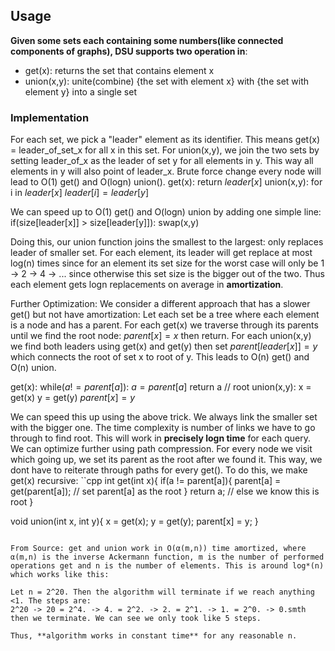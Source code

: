 ## Usage
**Given some sets each containing some numbers(like connected components of graphs), DSU supports two operation in**:
- get(x): returns the set that contains element x
- union(x,y): unite(combine) {the set with element x} with {the set with element y} into a single set

### Implementation
For each set, we pick a "leader" element as its identifier. This means get(x) = leader_of_set_x for all x in this set.
For union(x,y), we join the two sets by setting leader_of_x as the leader of set y for all elements in y. This way all elements in y will also point of leader_x. Brute force change every node will lead to O(1) get() and O(logn) union().
get(x): return $leader[x]$
union(x,y):
  for i in $leader[x]$
    $leader[i] = leader[y]$

We can speed up to O(1) get() and O(logn) union by adding one simple line: 
if(size[leader[x]] > size[leader[y]]):
  swap(x,y)

Doing this, our union function joins the smallest to the largest: only replaces leader of smaller set. For each element, its leader will get replace at most log(n) times since for an element its set size for the worst case will only be 1 -> 2 -> 4 -> ... since otherwise this set size is the bigger out of the two. Thus each element gets logn replacements on average in **amortization**.

Further Optimization:
We consider a different approach that has a slower get() but not have amortization:
Let each set be a tree where each element is a node and has a parent.
For each get(x) we traverse through its parents until we find the root node: $parent[x] = x$ then return.
For each union(x,y) we find both leaders using get(x) and get(y) then set $parent[leader[x]] = y$ which connects the root of set x to root of y.
This leads to O(n) get() and O(n) union.

get(x):
  while($a != parent[a]$):
    $a = parent[a]$
  return a // root
union(x,y):
  x = get(x)
  y = get(y)
  $parent[x] = y$

We can speed this up using the above trick. We always link the smaller set with the bigger one. The time complexity is number of links we have to go through to find root. This will work in **precisely logn time** for each query.
We can optimize further using path compression. For every node we visit which going up, we set its parent as the root after we found it. This way, we dont have to reiterate through paths for every get(). To do this, we make get(x) recursive:
``cpp
int get(int x){
  if(a != parent[a]){
    parent[a] = get(parent[a]); // set parent[a] as the root
  }
  return a; // else we know this is root
}
  
void union(int x, int y){
  x = get(x);
  y = get(y);
  parent[x] = y;
}
```

From Source: get and union work in O(α(m,n)) time amortized, where α(m,n) is the inverse Ackermann function, m is the number of performed operations get and n is the number of elements. This is around log*(n) which works like this:

Let n = 2^20. Then the algorithm will terminate if we reach anything <1. The steps are:
2^20 -> 20 = 2^4. -> 4. = 2^2. -> 2. = 2^1. -> 1. = 2^0. -> 0.smth then we terminate. We can see we only took like 5 steps.

Thus, **algorithm works in constant time** for any reasonable n.



